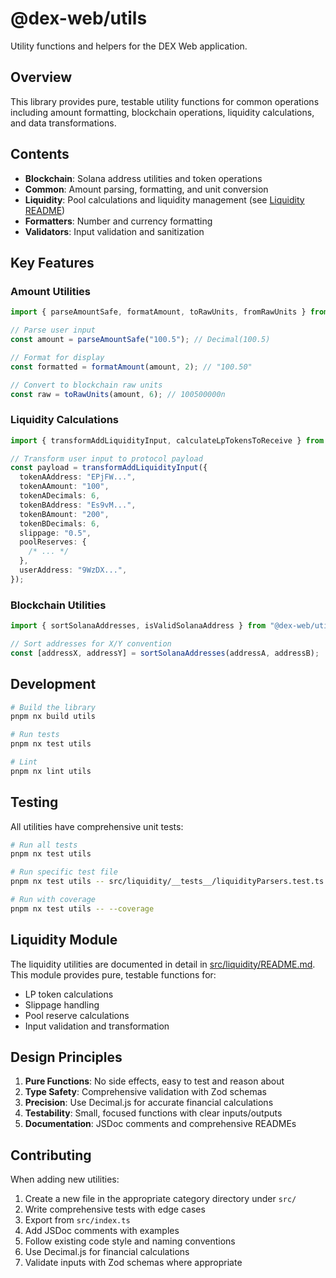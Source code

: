 # @dex-web/utils

Utility functions and helpers for the DEX Web application.

## Overview

This library provides pure, testable utility functions for common operations including amount formatting, blockchain operations, liquidity calculations, and data transformations.

## Contents

- **Blockchain**: Solana address utilities and token operations
- **Common**: Amount parsing, formatting, and unit conversion
- **Liquidity**: Pool calculations and liquidity management (see [Liquidity README](./src/liquidity/README.md))
- **Formatters**: Number and currency formatting
- **Validators**: Input validation and sanitization

## Key Features

### Amount Utilities

```typescript
import { parseAmountSafe, formatAmount, toRawUnits, fromRawUnits } from "@dex-web/utils";

// Parse user input
const amount = parseAmountSafe("100.5"); // Decimal(100.5)

// Format for display
const formatted = formatAmount(amount, 2); // "100.50"

// Convert to blockchain raw units
const raw = toRawUnits(amount, 6); // 100500000n
```

### Liquidity Calculations

```typescript
import { transformAddLiquidityInput, calculateLpTokensToReceive } from "@dex-web/utils";

// Transform user input to protocol payload
const payload = transformAddLiquidityInput({
  tokenAAddress: "EPjFW...",
  tokenAAmount: "100",
  tokenADecimals: 6,
  tokenBAddress: "Es9vM...",
  tokenBAmount: "200",
  tokenBDecimals: 6,
  slippage: "0.5",
  poolReserves: {
    /* ... */
  },
  userAddress: "9WzDX...",
});
```

### Blockchain Utilities

```typescript
import { sortSolanaAddresses, isValidSolanaAddress } from "@dex-web/utils";

// Sort addresses for X/Y convention
const [addressX, addressY] = sortSolanaAddresses(addressA, addressB);
```

## Development

```bash
# Build the library
pnpm nx build utils

# Run tests
pnpm nx test utils

# Lint
pnpm nx lint utils
```

## Testing

All utilities have comprehensive unit tests:

```bash
# Run all tests
pnpm nx test utils

# Run specific test file
pnpm nx test utils -- src/liquidity/__tests__/liquidityParsers.test.ts

# Run with coverage
pnpm nx test utils -- --coverage
```

## Liquidity Module

The liquidity utilities are documented in detail in [src/liquidity/README.md](./src/liquidity/README.md). This module provides pure, testable functions for:

- LP token calculations
- Slippage handling
- Pool reserve calculations
- Input validation and transformation

## Design Principles

1. **Pure Functions**: No side effects, easy to test and reason about
2. **Type Safety**: Comprehensive validation with Zod schemas
3. **Precision**: Use Decimal.js for accurate financial calculations
4. **Testability**: Small, focused functions with clear inputs/outputs
5. **Documentation**: JSDoc comments and comprehensive READMEs

## Contributing

When adding new utilities:

1. Create a new file in the appropriate category directory under `src/`
2. Write comprehensive tests with edge cases
3. Export from `src/index.ts`
4. Add JSDoc comments with examples
5. Follow existing code style and naming conventions
6. Use Decimal.js for financial calculations
7. Validate inputs with Zod schemas where appropriate
